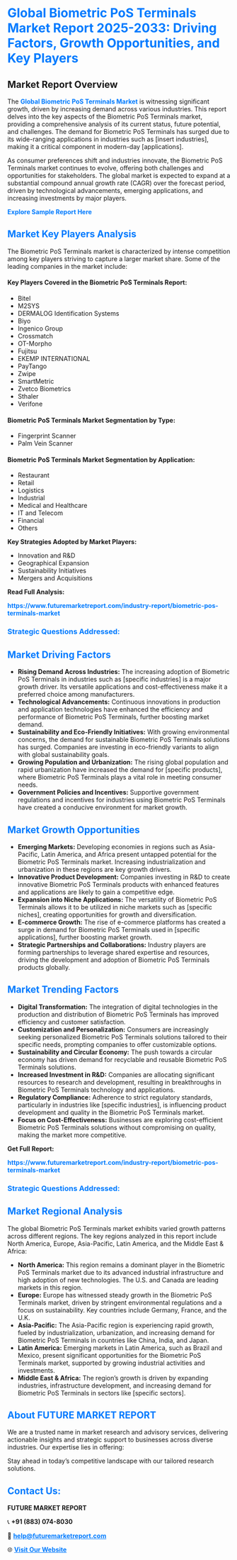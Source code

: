 <h1 style="color: #007BFF;">Global Biometric PoS Terminals Market Report 2025-2033: Driving Factors, Growth Opportunities, and Key Players</h1>

<section id="overview">
<h2>Market Report Overview</h2>
<p>The <a href="https://www.futuremarketreport.com/industry-report/biometric-pos-terminals-market" style="color: #007BFF; text-decoration: none;"><strong>Global Biometric PoS Terminals Market</strong></a> is witnessing significant growth, driven by increasing demand across various industries. This report delves into the key aspects of the Biometric PoS Terminals market, providing a comprehensive analysis of its current status, future potential, and challenges. The demand for Biometric PoS Terminals has surged due to its wide-ranging applications in industries such as [insert industries], making it a critical component in modern-day [applications].</p>
<p>As consumer preferences shift and industries innovate, the Biometric PoS Terminals market continues to evolve, offering both challenges and opportunities for stakeholders. The global market is expected to expand at a substantial compound annual growth rate (CAGR) over the forecast period, driven by technological advancements, emerging applications, and increasing investments by major players.</p>
</section>

<section id="overview">
<p><a href="https://www.futuremarketreport.com/request-sample/reportId=82155" style="color: #007BFF; text-decoration: none;"><strong>Explore Sample Report Here</strong></a></p>
</section>

<section id="key-players">
<h2 style="color: #007BFF;">Market Key Players Analysis</h2>
<p>The Biometric PoS Terminals market is characterized by intense competition among key players striving to capture a larger market share. Some of the leading companies in the market include:</p>
<h4>Key Players Covered in the Biometric PoS Terminals Report:</h4>
<ul><li>Bitel</li><li>M2SYS</li><li>DERMALOG Identification Systems</li><li>Biyo</li><li>Ingenico Group</li><li>Crossmatch</li><li>OT-Morpho</li><li>Fujitsu</li><li>EKEMP INTERNATIONAL</li><li>PayTango</li><li>Zwipe</li><li>SmartMetric</li><li>Zvetco Biometrics</li><li>Sthaler</li><li>Verifone</li></ul>
<h4>Biometric PoS Terminals Market Segmentation by Type:</h4>
<ul><li>Fingerprint Scanner</li><li>Palm Vein Scanner</li></ul>

<h4>Biometric PoS Terminals Market Segmentation by Application:</h4>
<ul><li>Restaurant</li><li>Retail</li><li>Logistics</li><li>Industrial</li><li>Medical and Healthcare</li><li>IT and Telecom</li><li>Financial</li><li>Others</li></ul>
<p><strong>Key Strategies Adopted by Market Players:</strong></p>
<ul>
<li>Innovation and R&D</li>
<li>Geographical Expansion</li>
<li>Sustainability Initiatives</li>
<li>Mergers and Acquisitions</li>
</ul>
</section>

<section>
<p><strong>Read Full Analysis: </strong></p><a href="https://www.futuremarketreport.com/industry-report/biometric-pos-terminals-market" style="color: #007BFF; text-decoration: none;"><strong>https://www.futuremarketreport.com/industry-report/biometric-pos-terminals-market</strong></a>
<h3 style="color: #007BFF;">Strategic Questions Addressed:</h3>
</section>

<section id="driving-factors">
<h2 style="color: #007BFF;">Market Driving Factors</h2>
<ul>
<li><strong>Rising Demand Across Industries:</strong> The increasing adoption of Biometric PoS Terminals in industries such as [specific industries] is a major growth driver. Its versatile applications and cost-effectiveness make it a preferred choice among manufacturers.</li>
<li><strong>Technological Advancements:</strong> Continuous innovations in production and application technologies have enhanced the efficiency and performance of Biometric PoS Terminals, further boosting market demand.</li>
<li><strong>Sustainability and Eco-Friendly Initiatives:</strong> With growing environmental concerns, the demand for sustainable Biometric PoS Terminals solutions has surged. Companies are investing in eco-friendly variants to align with global sustainability goals.</li>
<li><strong>Growing Population and Urbanization:</strong> The rising global population and rapid urbanization have increased the demand for [specific products], where Biometric PoS Terminals plays a vital role in meeting consumer needs.</li>
<li><strong>Government Policies and Incentives:</strong> Supportive government regulations and incentives for industries using Biometric PoS Terminals have created a conducive environment for market growth.</li>
</ul>
</section>

<section id="growth-opportunities">
<h2 style="color: #007BFF;">Market Growth Opportunities</h2>
<ul>
<li><strong>Emerging Markets:</strong> Developing economies in regions such as Asia-Pacific, Latin America, and Africa present untapped potential for the Biometric PoS Terminals market. Increasing industrialization and urbanization in these regions are key growth drivers.</li>
<li><strong>Innovative Product Development:</strong> Companies investing in R&D to create innovative Biometric PoS Terminals products with enhanced features and applications are likely to gain a competitive edge.</li>
<li><strong>Expansion into Niche Applications:</strong> The versatility of Biometric PoS Terminals allows it to be utilized in niche markets such as [specific niches], creating opportunities for growth and diversification.</li>
<li><strong>E-commerce Growth:</strong> The rise of e-commerce platforms has created a surge in demand for Biometric PoS Terminals used in [specific applications], further boosting market growth.</li>
<li><strong>Strategic Partnerships and Collaborations:</strong> Industry players are forming partnerships to leverage shared expertise and resources, driving the development and adoption of Biometric PoS Terminals products globally.</li>
</ul>
</section>

<section id="trending-factors">
<h2 style="color: #007BFF;">Market Trending Factors</h2>
<ul>
<li><strong>Digital Transformation:</strong> The integration of digital technologies in the production and distribution of Biometric PoS Terminals has improved efficiency and customer satisfaction.</li>
<li><strong>Customization and Personalization:</strong> Consumers are increasingly seeking personalized Biometric PoS Terminals solutions tailored to their specific needs, prompting companies to offer customizable options.</li>
<li><strong>Sustainability and Circular Economy:</strong> The push towards a circular economy has driven demand for recyclable and reusable Biometric PoS Terminals solutions.</li>
<li><strong>Increased Investment in R&D:</strong> Companies are allocating significant resources to research and development, resulting in breakthroughs in Biometric PoS Terminals technology and applications.</li>
<li><strong>Regulatory Compliance:</strong> Adherence to strict regulatory standards, particularly in industries like [specific industries], is influencing product development and quality in the Biometric PoS Terminals market.</li>
<li><strong>Focus on Cost-Effectiveness:</strong> Businesses are exploring cost-efficient Biometric PoS Terminals solutions without compromising on quality, making the market more competitive.</li>
</ul>
</section>

<section>
<p><strong>Get Full Report: </strong></p><a href="https://www.futuremarketreport.com/industry-report/biometric-pos-terminals-market" style="color: #007BFF; text-decoration: none;"><strong>https://www.futuremarketreport.com/industry-report/biometric-pos-terminals-market</strong></a>
<h3 style="color: #007BFF;">Strategic Questions Addressed:</h3>
</section>


<section id="regional-analysis">
<h2 style="color: #007BFF;">Market Regional Analysis</h2>
<p>The global Biometric PoS Terminals market exhibits varied growth patterns across different regions. The key regions analyzed in this report include North America, Europe, Asia-Pacific, Latin America, and the Middle East & Africa:</p>
<ul>
<li><strong>North America:</strong> This region remains a dominant player in the Biometric PoS Terminals market due to its advanced industrial infrastructure and high adoption of new technologies. The U.S. and Canada are leading markets in this region.</li>
<li><strong>Europe:</strong> Europe has witnessed steady growth in the Biometric PoS Terminals market, driven by stringent environmental regulations and a focus on sustainability. Key countries include Germany, France, and the U.K.</li>
<li><strong>Asia-Pacific:</strong> The Asia-Pacific region is experiencing rapid growth, fueled by industrialization, urbanization, and increasing demand for Biometric PoS Terminals in countries like China, India, and Japan.</li>
<li><strong>Latin America:</strong> Emerging markets in Latin America, such as Brazil and Mexico, present significant opportunities for the Biometric PoS Terminals market, supported by growing industrial activities and investments.</li>
<li><strong>Middle East & Africa:</strong> The region’s growth is driven by expanding industries, infrastructure development, and increasing demand for Biometric PoS Terminals in sectors like [specific sectors].</li>
</ul>
</section>

<footer>
<h2 style="color: #007BFF;">About FUTURE MARKET REPORT</h2>
<p>We are a trusted name in market research and advisory services, delivering actionable insights and strategic support to businesses across diverse industries. Our expertise lies in offering:</p>

<p>Stay ahead in today’s competitive landscape with our tailored research solutions.</p>

<h2 style="color: #007BFF;">Contact Us:</h2>
<p><strong>FUTURE MARKET REPORT</strong></p>
<p>📞 <strong>+91 (883) 074-8030</strong></p>
<p>📧 <strong><a href="mailto:help@futuremarketreport.com" style="color: #007BFF;">help@futuremarketreport.com</a></strong></p>
<p>🌐 <strong><a href="https://www.futuremarketreport.com/" style="color: #007BFF;">Visit Our Website</a></strong></p>
</footer>